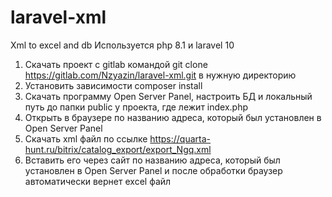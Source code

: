 # laravel-xml
 Xml to excel and db
 Используется php 8.1 и laravel 10

 1. Скачать проект с gitlab командой git clone https://gitlab.com/Nzyazin/laravel-xml.git в нужную директорию
 2. Установить зависимости composer install
 3. Скачать программу Open Server Panel, настроить БД и локальный путь до папки public у проекта, где лежит index.php
 4. Открыть в браузере по названию адреса, который был установлен в Open Server Panel
 5. Скачать xml файл по ссылке https://quarta-hunt.ru/bitrix/catalog_export/export_Ngq.xml
 6. Вставить его через сайт по названию адреса, который был установлен в Open Server Panel и после обработки браузер автоматически вернет excel файл
